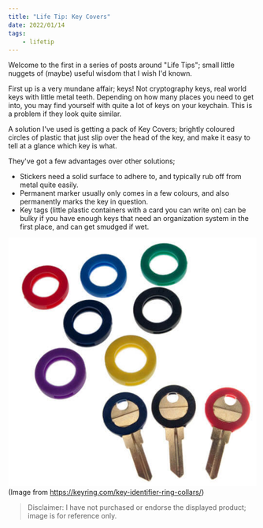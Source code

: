 ```yaml
---
title: "Life Tip: Key Covers"
date: 2022/01/14
tags:
    - lifetip
---
```


Welcome to the first in a series of posts around "Life Tips"; small little nuggets of (maybe) useful wisdom that I wish I'd known.

First up is a very mundane affair; keys! Not cryptography keys, real world keys with little metal teeth. Depending on how many places you need to get into, you may find yourself with quite a lot of keys on your keychain. This is a problem if they look quite similar.

A solution I've used is getting a pack of Key Covers; brightly coloured circles of plastic that just slip over the head of the key, and make it easy to tell at a glance which key is what.

They've got a few advantages over other solutions;

- Stickers need a solid surface to adhere to, and typically rub off from metal
  quite easily.
- Permanent marker usually only comes in a few colours, and also permanently
  marks the key in question.
- Key tags (little plastic containers with a card you can write on) can be
  bulky if you have enough keys that need an organization system in the first
  place, and can get smudged if wet.

![Key Covers](./image.jpg)
(Image from https://keyring.com/key-identifier-ring-collars/)

> Disclaimer: I have not purchased or endorse the displayed product; image is for reference only.
